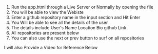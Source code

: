 1. Run the app.html through a Live Server or Normally by opening the file
2. You will be able to view the Webiste 
3. Enter a github repository name in the input section and Hit Enter
4. You Will be able to see all the details of the user
5. The details include User's Name Location Bio github Link
6. All repositories are present below
7. You can also use the next or prev button to surf on all repositories

I will also Provide a Video for Reference Below
